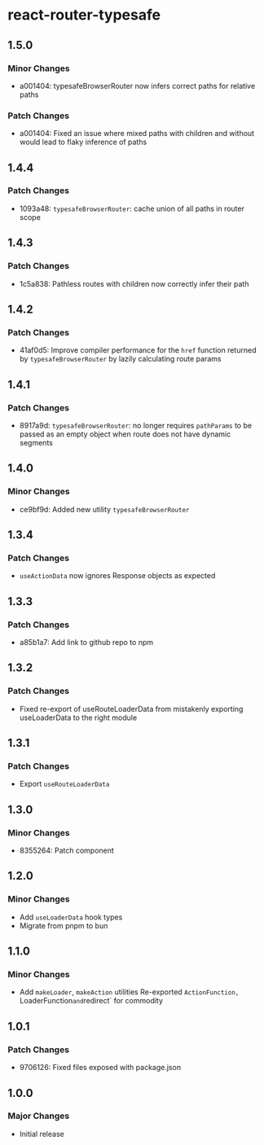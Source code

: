 # react-router-typesafe

## 1.5.0

### Minor Changes

- a001404: typesafeBrowserRouter now infers correct paths for relative paths

### Patch Changes

- a001404: Fixed an issue where mixed paths with children and without would lead to flaky inference of paths

## 1.4.4

### Patch Changes

- 1093a48: `typesafeBrowserRouter`: cache union of all paths in router scope

## 1.4.3

### Patch Changes

- 1c5a838: Pathless routes with children now correctly infer their path

## 1.4.2

### Patch Changes

- 41af0d5: Improve compiler performance for the `href` function returned by `typesafeBrowserRouter` by lazily calculating route params

## 1.4.1

### Patch Changes

- 8917a9d: `typesafeBrowserRouter`: no longer requires `pathParams` to be passed as an empty object when route does not have dynamic segments

## 1.4.0

### Minor Changes

- ce9bf9d: Added new utility `typesafeBrowserRouter`

## 1.3.4

### Patch Changes

- `useActionData` now ignores Response objects as expected

## 1.3.3

### Patch Changes

- a85b1a7: Add link to github repo to npm

## 1.3.2

### Patch Changes

- Fixed re-export of useRouteLoaderData from mistakenly exporting useLoaderData to the right module

## 1.3.1

### Patch Changes

- Export `useRouteLoaderData`

## 1.3.0

### Minor Changes

- 8355264: Patch <Await> component

## 1.2.0

### Minor Changes

- Add `useLoaderData` hook types
- Migrate from pnpm to bun

## 1.1.0

### Minor Changes

- Add `makeLoader`, `makeAction` utilities
  Re-exported `ActionFunction, `LoaderFunction`and`redirect` for commodity

## 1.0.1

### Patch Changes

- 9706126: Fixed files exposed with package.json

## 1.0.0

### Major Changes

- Initial release
